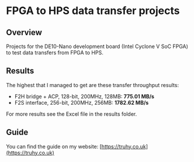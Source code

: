 # FPGA to HPS data transfer projects

## Overview

Projects for the DE10-Nano development board (Intel Cyclone V SoC FPGA) to test data transfers from FPGA to HPS.

## Results

The highest that I managed to get are these transfer throughput results:
- F2H bridge + ACP, 128-bit, 200MHz, 128MB: **775.01 MB/s**
- F2S interface, 256-bit, 200MHz, 256MB: **1782.62 MB/s**

For more results see the Excel file in the results folder.

## Guide

You can find the guide on my website:
[https://truhy.co.uk](https://truhy.co.uk)
